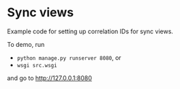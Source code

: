 # Sync views

Example code for setting up correlation IDs for sync views.

To demo, run

- `python manage.py runserver 8080`, or
- `wsgi src.wsgi`

and go to http://127.0.0.1:8080
